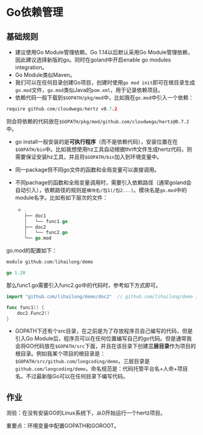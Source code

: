 # Go依赖管理



## 基础规则

- 建议使用Go Module管理依赖。Go 1.14以后默认采用Go Module管理依赖，因此建议选择新版的go。同时在goland中开启enable go modules integration。
- Go Module类似Maven。
- 我们可以在任何目录创建Go项目，创建时使用``go mod init``即可在根目录生成``go.mod``文件，``go.mod``类似Java的``pom.xml``，用于记录依赖项目。
- 依赖代码一般下载到``$GOPATH/pkg/mod``中，比如我在``go.mod``中引入一个依赖：

```Go
require github.com/cloudwego/hertz v0.7.2
```

则会将依赖的代码放在``$GOPATH/pkg/mod/github.com/cloudwego/hertz@0.7.2``中。

- go install一般安装的是**可执行程序**（而不是依赖代码），安装位置在在``$GOPATH/bin``中。比如我想使用hz工具自动根据thrift文件生成hertz代码，则需要保证安装hz工具，并且将``$GOPATH/bin``加入到环境变量中。

- 同一package但不同go文件的函数和全局变量可以直接调用。

- 不同pachage的函数和全局变量调用时，需要引入依赖路径（通常goland会自动引入），依赖路径的规则是``模块名/包1(/包2...)``。模块名是``go.mod``中的module名字。比如有如下层次的文件：

  - ```Go
    .
    ├── doc1
    │   └── func1.go
    ├── doc2
    │   └── func2.go
    └── go.mod
    ```

go.mod的配置如下：

```Go
module github.com/lihailong/demo

go 1.20
```

那么func1.go需要引入func2.go中的代码时，参考如下方式即可。

```Go
import "github.com/lihailong/demo/doc2"  // github.com/lihailong/demo 是 go.mod中，module名

func func1() {
    doc2.Func2()
}
```

- GOPATH下还有个src目录，在之前是为了存放程序员自己编写的代码，但是引入Go Module后，程序员可以在任何位置编写自己的go代码。但是通常我会将GO代码放在``$GOPATH/src``下面，并且在该目录下创建**三层目录**作为项目的根目录。例如我某个项目的根目录是：``$GOPATH/src/github.com/longcoding/demo``，三层目录是``github.com/longcoding/demo``，命名规范是：代码托管平台名+人命+项目名。不过最新版Go可以在任何目录下编写代码。



## 作业

测验：在没有安装GO的Linux系统下，从0开始运行一个hertz项目。

重要点：环境变量中配置GOPATH和GOROOT。